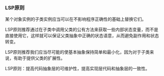 ### LSP原则

某个对象实例的子类实例应当可以在不影响程序正确性的基础上替换它们。

LSP原则推荐通过在子类中调用父类的公有方法来获取一些内部状态变量，而不是直接使用它，这样就可以保证父类抽象中正确的状态语意，从而避免副作用和状态转变。

LSP原则推荐我们应当尽可能的使基本抽象保持简单和最小化，因为对于子类来说，有助于提供父类的扩展性。

LSP原则：提高代码抽象层的可维护性，提高实现层代码和抽象层的一致性。


